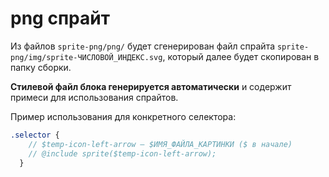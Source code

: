 # png спрайт

Из файлов `sprite-png/png/` будет сгенерирован файл спрайта `sprite-png/img/sprite-ЧИСЛОВОЙ_ИНДЕКС.svg`, который далее будет скопирован в папку сборки.

**Стилевой файл блока генерируется автоматически** и содержит примеси для использования спрайтов.

Пример использования для конкретного селектора:

```scss
.selector {
    // $temp-icon-left-arrow — $ИМЯ_ФАЙЛА_КАРТИНКИ ($ в начале)
    // @include sprite($temp-icon-left-arrow);
  }
```
